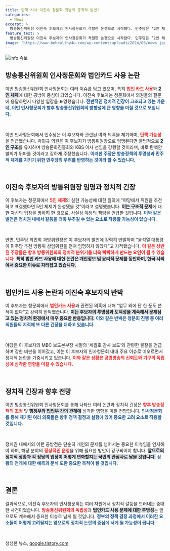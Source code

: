 ```yaml
---
title: 탄핵 시사 이진숙 청문회 첫날의 충격적 발언!
categories:
  - News
excerpt: >
  방송통신위원장 이진숙 후보자의 인사청문회가 격렬한 논쟁으로 시작됐다. 민주당은 ‘2인 체제’ 문제를 지적하며 탄핵을 시사했고, 이 후보자는 업무 외 법카 사용은 없다고 반박했다. 긴장감 넘치는 공방전 속, 정치권의 미래가 주목된다!
feature_text: >
  방송통신위원장 이진숙 후보자의 인사청문회가 격렬한 논쟁으로 시작됐다. 민주당은 ‘2인 체제’ 문제를 지적하며 탄핵을 시사했고, 이 후보자는 업무 외 법카 사용은 없다고 반박했다. 긴장감 넘치는 공방전 속, 정치권의 미래가 주목된다!
image: 'https://www.behealthy4u.com/wp-content/uploads/2024/06/news.jpg'
---
```


<p><img src="https://www.behealthy4u.com/wp-content/uploads/2024/06/news.jpg" alt="info 속보" /></p>

<h2 data-ke-size="size26">방송통신위원회 인사청문회와 법인카드 사용 논란</h2>

<p data-ke-size="size16">이번 방송통신위원회 인사청문회는 여러 이슈를 담고 있으며, 특히 <b><span style="color: #ee2323;">법인 카드 사용</span></b>와 <b><span style="background-color: #21538527;">2인 체제</span></b>에 대한 공방이 중심이 되었습니다. 이진숙 후보자는 청문회에서 의원들의 질문에 응답하면서 다양한 입장을 표명했습니다. <b><span style="color: #1a5490;">전반적인 정치적 긴장이 고조되고 있는 가운데, 이번 인사청문회가 향후 방송통신위원회의 방향성에 큰 영향을 미칠 것으로 보입니다.</span></b></p>

<p data-ke-size="size16">&nbsp;</p>

<p>이번 인사청문회에서 민주당은 이 후보자와 관련된 여러 의혹을 제기하며, <b><span style="color: #ee2323;">탄핵 가능성</span></b>을 언급했습니다. 박민규 의원은 이 후보자가 방통위원장으로 임명된다면 불법적으로 <b><span style="background-color: #21538527;">2인 구조</span></b>를 유지하며 방송문화진흥회와 KBS 이사 선임을 강행할 것이라며, 바로 탄핵안 발의가 뒤따를 것이라고 강하게 주장했습니다. <b><span style="color: #1a5490;">이러한 주장은 방송정책의 투명성과 민주적 체계를 지키기 위한 민주당의 우려를 반영하는 것이라 할 수 있습니다.</span></b></p>

<p data-ke-size="size16">&nbsp;</p>

<h2 data-ke-size="size26">이진숙 후보자의 방통위원장 임명과 정치적 긴장</h2>

<p data-ke-size="size16">이 후보자는 청문회에서 <b><span style="color: #ee2323;">5인 체제</span></b>의 실현 가능성에 대한 질의에 “야당에서 위원을 추천하고 표결했다면 5인 체제가 완성됐을 것”이라고 설명했습니다. <b><span style="background-color: #21538527;">이는 구조적 문제</span></b>에 대한 자신의 입장을 명확히 한 것으로, 사실상 야당의 책임을 언급한 것입니다. <b><span style="color: #1a5490;">이와 같은 발언은 정치권 내에서 갈등을 더욱 부추길 수 있는 요소로 작용할 가능성이 있습니다.</span></b></p>

<p data-ke-size="size16">&nbsp;</p>

<p>반면, 민주당 최민희 과방위원장은 이 후보자의 발언에 강력히 반발하며 “윤석열 대통령이 민주당 추천 방통위 상임위원을 전혀 임명하지 않았다”고 지적했습니다. <b><span style="color: #ee2323;">이 같은 상반된 주장들은 향후 방통위원회의 정치적 분위기를 더욱 빡빡하게 만드는 요인이 될 수 있습니다.</span></b> <b><span style="background-color: #21538527;">특히 법인 카드 사용에 대한 논란은 개인정보 및 윤리적 문제를 동반하며, 한국 사회에서 중요한 이슈로 자리잡고 있습니다.</span></b></p>

<p data-ke-size="size16">&nbsp;</p>

<h2 data-ke-size="size26">법인카드 사용 논란과 이진숙 후보자의 반박</h2>

<p data-ke-size="size16">이 후보자는 청문회에서 <b><span style="color: #ee2323;">법인카드 사용</span></b>과 관련된 의혹에 대해 “업무 외에 단 한 푼도 쓴 적이 없다”고 강력히 반박했습니다. <b><span style="background-color: #21538527;">이는 후보자의 투명성과 도덕성을 계속해서 문제삼고 있는 정치적 환경에서 매우 중요한 반응입니다.</span></b> <b><span style="color: #1a5490;">이와 같은 반박은 청문회 진행 중 여러 의원들의 지적에 또 다른 긴장을 더하고 있습니다.</span></b></p>

<p data-ke-size="size16">&nbsp;</p>

<p>야당은 이 후보자의 MBC 보도본부장 시절의 ‘세월호 참사 보도’와 관련한 불찰을 언급하며 강한 비판을 이어갔고, 이는 이 후보자의 인사청문회 내내 주요 이슈로 떠오르면서 정치적 논란을 가중시키고 있습니다. <b><span style="color: #ee2323;">이와 같은 상황은 공영방송의 신뢰도와 기구의 독립성에 심각한 영향을 미칠 수 있습니다.</span></b></p>

<p data-ke-size="size16">&nbsp;</p>

<h2 data-ke-size="size26">정치적 긴장과 향후 전망</h2>

<p data-ke-size="size16">이번 방송통신위원회 인사청문회를 통해 나타난 여러 논란과 정치적 긴장은 <b><span style="color: #ee2323;">향후 방송정책의 조정</span></b> 및 <b><span style="background-color: #21538527;">행정부와 입법부 간의 관계에</span></b> 심각한 영향을 미칠 전망입니다. <b><span style="color: #1a5490;">인사청문회를 통해 제기된 여러 의혹들은 향후 정책 결정과 실행에 있어 중요한 고려 요소로 작용할 것입니다.</span></b></p>

<p data-ke-size="size16">&nbsp;</p>

<p>정치권 내에서의 이런 공방전은 단순히 개인의 문제를 넘어서는 중요한 이슈임을 인지해야 하며, 해당 분야의 <b><span style="color: #ee2323;">정상적인 운영</span></b>을 위해 필요한 방안이 강구되어야 합니다. <b><span style="background-color: #21538527;">앞으로의 정치적 상황과 각 정당의 입장이 어떻게 변화할지는 국민의 관심사로 남을 것입니다.</span></b> <b><span style="color: #1a5490;">상황의 전개에 대한 예측과 분석 또한 중요한 목적이 될 것입니다.</span></b> </p>

<p data-ke-size="size16">&nbsp;</p> 

<h2 data-ke-size="size26">결론</h2>

<p data-ke-size="size16">결과적으로, 이진숙 후보자의 인사청문회는 여러 차원에서 정치적 갈등을 드러내는 중대한 사건이었습니다. <b><span style="color: #ee2323;">방송통신위원회의 독립성</span></b>과 <b><span style="background-color: #21538527;">법인카드 사용 문제에 대한 투명성</span></b>는 앞으로도 계속해서 중요한 이슈로 남게 될 것입니다. <b><span style="color: #1a5490;">정부의 정책 결정 과정에서 이러한 요소들이 어떻게 고려될지는 앞으로의 정치적 논란의 중심에 서게 될 가능성이 큽니다.</span></b></p>

<p data-ke-size="size16">&nbsp;</p>
생생한 뉴스, <a href="https://qoogle.tistory.com" rel="dofollow">qoogle.tistory.com</a>



